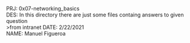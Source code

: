 PRJ: 0x07-networking_basics\
DES: In this directory there are just some files containg answers to given question\
    >from intranet
DATE: 2/22/2021\
NAME: Manuel Figueroa